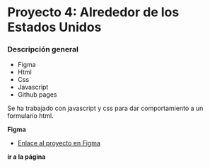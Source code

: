 # Proyecto 4: Alrededor de los Estados Unidos

### Descripción general

* Figma
* Html
* Css
* Javascript
* Github pages

Se ha trabajado con javascript y css para dar comportamiento a un formulario html.

**Figma**

* [Enlace al proyecto en Figma](https://www.figma.com/file/LDMgqWesKpQkIwhOfEBuTS/WEB%2C-Sprint-5%3A-Around-The-U.S.-%7C-desktop-%2B-mobile?node-id=0%3A1)

**ir a la página**

